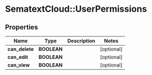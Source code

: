 # SematextCloud::UserPermissions

## Properties
| Name           | Type        | Description | Notes      |
| -------------- | ----------- | ----------- | ---------- |
| **can_delete** | **BOOLEAN** |             | [optional] |
| **can_edit**   | **BOOLEAN** |             | [optional] |
| **can_view**   | **BOOLEAN** |             | [optional] |
